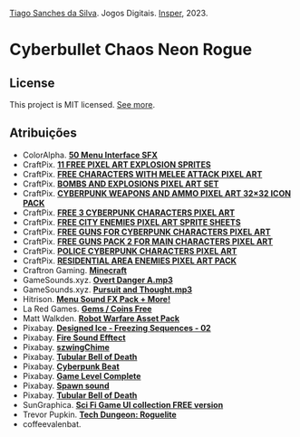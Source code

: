 [Tiago Sanches da Silva](http://lattes.cnpq.br/6420362418520641). Jogos
Digitais. [Insper](https://github.com/Insper), 2023.

# Cyberbullet Chaos Neon Rogue

## License

This project is MIT licensed. [See more](LICENSE).

## Atribuições
</h2>
<ul>
    <li>
        ColorAlpha. <strong><a href="https://coloralpha.itch.io/50-menu-interface-sfx">50 Menu Interface SFX</a></strong>
    </li>
    <li>
        CraftPix. <strong><a href="https://craftpix.net/freebies/11-free-pixel-art-explosion-sprites">11 FREE PIXEL ART EXPLOSION SPRITES</a></strong>
    </li>
    <li>
        CraftPix. <strong><a href="https://craftpix.net/freebies/free-characters-with-melee-attack-pixel-art">FREE CHARACTERS WITH MELEE ATTACK PIXEL ART</a></strong>
    </li>
    <li>
        CraftPix. <strong><a href="https://craftpix.net/product/bombs-and-explosions-pixel-art-set">BOMBS AND EXPLOSIONS PIXEL ART SET</a></strong>
    </li>
    <li>
        CraftPix. <strong><a href="https://craftpix.net/product/cyberpunk-weapons-and-ammo-pixel-art-32x32-icon-pack">CYBERPUNK WEAPONS AND AMMO PIXEL ART 32×32 ICON PACK</a></strong>
    </li>
    <li>
        CraftPix. <strong><a href="https://craftpix.net/freebies/free-3-cyberpunk-characters-pixel-art/">FREE 3 CYBERPUNK CHARACTERS PIXEL ART</a></strong>
    </li>
    <li>
        CraftPix. <strong><a href="https://craftpix.net/freebies/free-city-enemies-pixel-art-sprite-sheets">FREE CITY ENEMIES PIXEL ART SPRITE SHEETS</a></strong>
    </li>
    <li>
        CraftPix. <strong><a href="https://craftpix.net/freebies/free-guns-for-cyberpunk-characters-pixel-art">FREE GUNS FOR CYBERPUNK CHARACTERS PIXEL ART</a></strong>
    </li>
    <li>
        CraftPix. <strong><a href="https://craftpix.net/freebies/free-guns-pack-2-for-main-characters-pixel-art">FREE GUNS PACK 2 FOR MAIN CHARACTERS PIXEL ART</a></strong>
    </li>
    <li>
        CraftPix. <strong><a href="https://craftpix.net/product/police-cyberpunk-characters-pixel-art">POLICE CYBERPUNK CHARACTERS PIXEL ART</a></strong>
    </li>
    <li>
        CraftPix. <strong><a href="https://craftpix.net/product/residential-area-enemies-pixel-art-pack'">RESIDENTIAL AREA ENEMIES PIXEL ART PACK</a></strong>
    </li>
    <li>
        Craftron Gaming. <strong><a href="https://www.dafont.com/pt/minecraft.font">Minecraft</a></strong>
    </li>
    <li>
        GameSounds.xyz. <strong><a href="https://gamesounds.xyz/?dir=Public%20Domain/70s%20Sci%20Fi">Overt Danger A.mp3</a></strong>
    </li>
    <li>
        GameSounds.xyz. <strong><a href="https://gamesounds.xyz/?dir=Public%20Domain/Techno">Pursuit and Thought.mp3</a></strong>
    </li>
    <li>
        Hitrison. <strong><a href="https://hitrison.itch.io/menu-sfx-pack">Menu Sound FX Pack + More!</a></strong>
    </li>
    <li>
        La Red Games. <strong><a href="https://laredgames.itch.io/gems-coins-free">Gems / Coins Free</a></strong>
    </li>
    <li>
        Matt Walkden. <strong><a href="https://mattwalkden.itch.io/free-robot-warfare-pack">Robot Warfare Asset Pack</a></strong>
    </li>
    <li>
        Pixabay. <strong><a href="https://pixabay.com/pt/sound-effects/designed-ice-freezing-sequences-02-116786/">Designed Ice - Freezing Sequences - 02</a></strong>
    </li>
    <li>
        Pixabay. <strong><a href="https://pixabay.com/pt/sound-effects/fire-sound-efftect-21991/">Fire Sound Efftect</a></strong>
    </li>
    <li>
        Pixabay. <strong><a href="https://pixabay.com/pt/sound-effects/szwingchime-38716/">szwingChime</a></strong>
    </li>
    <li>
        Pixabay. <strong><a href="https://pixabay.com/pt/sound-effects/tubular-bell-of-death-89485/">Tubular Bell of Death</a></strong>
    </li>
    <li>
        Pixabay. <strong><a href="https://pixabay.com/pt/sound-effects/cyberpunk-beat-64649/">Cyberpunk Beat</a></strong>
    </li>
    <li>
        Pixabay. <strong><a href="https://pixabay.com/pt/sound-effects/game-level-complete-143022/">Game Level Complete</a></strong>
    </li>
    <li>
        Pixabay. <strong><a href="https://pixabay.com/pt/sound-effects/spawn-sound-43782/">Spawn sound</a><a></a></strong>
    </li>
    <li>
        Pixabay. <strong></strong><strong><a href="https://pixabay.com/pt/sound-effects/tubular-bell-of-death-89485/">Tubular Bell of Death</a></strong>
    </li>
    <li>
        SunGraphica. <strong><a href="https://sungraphica.itch.io/sci-fi-game-ui-collection-free-version">Sci Fi Game UI collection FREE version</a></strong>
    </li>
    <li>
        Trevor Pupkin. <strong><a href="https://trevor-pupkin.itch.io/tech-dungeon-roguelite">Tech Dungeon: Roguelite</a></strong>
    </li>
    <li>coffeevalenbat. <strong> <a href="https://coffeevalenbat.itch.io/sweet-sounds-sfx-pack"/> </li>
</ul>
